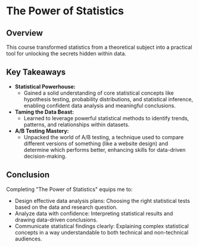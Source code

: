 # The Power of Statistics


## Overview
This course transformed statistics from a theoretical subject into a practical tool for unlocking the secrets hidden within data.


## Key Takeaways
- **Statistical Powerhouse:**
  - Gained a solid understanding of core statistical concepts like hypothesis testing, probability distributions, and statistical inference, enabling confident data analysis and meaningful conclusions.
- **Taming the Data Beast:**
  - Learned to leverage powerful statistical methods to identify trends, patterns, and relationships within datasets.
- **A/B Testing Mastery:**
  - Unpacked the world of A/B testing, a technique used to compare different versions of something (like a website design) and determine which performs better, enhancing skills for data-driven decision-making.


## Conclusion
Completing "The Power of Statistics" equips me to:
- Design effective data analysis plans: Choosing the right statistical tests based on the data and research question.
- Analyze data with confidence: Interpreting statistical results and drawing data-driven conclusions.
- Communicate statistical findings clearly: Explaining complex statistical concepts in a way understandable to both technical and non-technical audiences.
